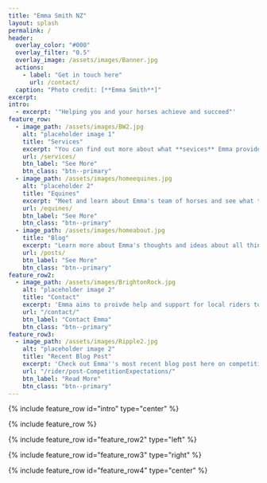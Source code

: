 ```yaml
---
title: "Emma Smith NZ" 
layout: splash
permalink: /
header:
  overlay_color: "#000"
  overlay_filter: "0.5"
  overlay_image: /assets/images/Banner.jpg
  actions:
    - label: "Get in touch here"
      url: /contact/
  caption: "Photo credit: [**Emma Smith**]"
excerpt: 
intro: 
  - excerpt: '"Helping you and your horses achieve and succeed"'
feature_row:
  - image_path: /assets/images/BW2.jpg
    alt: "placeholder image 1"
    title: "Services"
    excerpt: "You can find out more about what **sevices** Emma provides and how to make a booking here."
    url: /services/
    btn_label: "See More"
    btn_class: "btn--primary"
  - image_path: /assets/images/homeequines.jpg
    alt: "placeholder 2"
    title: "Equines"
    excerpt: "Meet and learn about Emma's team of horses and see what they get up to here."
    url: /equines/
    btn_label: "See More"
    btn_class: "btn--primary"
  - image_path: /assets/images/homeabout.jpg
    title: "Blog"
    excerpt: "Learn more about Emma's thoughts and ideas about all things equine here."
    url: /posts/
    btn_label: "See More"
    btn_class: "btn--primary"
feature_row2:
  - image_path: /assets/images/BrightonRock.jpg
    alt: "placeholder image 2"
    title: "Contact"
    excerpt: 'Emma aims to proivde help and support for local riders to achieve their goals with their horses. If you have any questions or would like to make a booking feel free to get in contact with Emma here.'
    url: "/contact/"
    btn_label: "Contact Emma"
    btn_class: "btn--primary"
feature_row3:
  - image_path: /assets/images/Ripple2.jpg
    alt: "placeholder image 2"
    title: "Recent Blog Post"
    excerpt: 'Check out Emma''s most recent blog post here on competition expectations and learn how she manages to find the positive side of things even when it seems nothing is going to plan.'
    url: "/rider/post-CompetitionExpectations/"
    btn_label: "Read More"
    btn_class: "btn--primary"
---
```


{% include feature_row id="intro" type="center" %}

{% include feature_row %}

{% include feature_row id="feature_row2" type="left" %}

{% include feature_row id="feature_row3" type="right" %}

{% include feature_row id="feature_row4" type="center" %}
